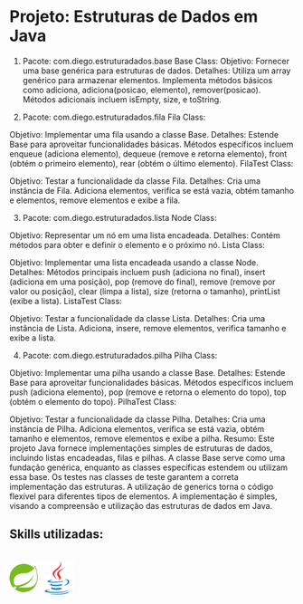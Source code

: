 # Projeto: Estruturas de Dados em Java

1. Pacote: com.diego.estruturadados.base
Base<T> Class:
Objetivo: Fornecer uma base genérica para estruturas de dados.
Detalhes:
Utiliza um array genérico para armazenar elementos.
Implementa métodos básicos como adiciona, adiciona(posicao, elemento), remover(posicao).
Métodos adicionais incluem isEmpty, size, e toString.

2. Pacote: com.diego.estruturadados.fila
Fila<T> Class:

Objetivo: Implementar uma fila usando a classe Base.
Detalhes:
Estende Base<T> para aproveitar funcionalidades básicas.
Métodos específicos incluem enqueue (adiciona elemento), dequeue (remove e retorna elemento), front (obtém o primeiro elemento), rear (obtém o último elemento).
FilaTest Class:

Objetivo: Testar a funcionalidade da classe Fila.
Detalhes:
Cria uma instância de Fila.
Adiciona elementos, verifica se está vazia, obtém tamanho e elementos, remove elementos e exibe a fila.

3. Pacote: com.diego.estruturadados.lista
Node<T> Class:

Objetivo: Representar um nó em uma lista encadeada.
Detalhes:
Contém métodos para obter e definir o elemento e o próximo nó.
Lista<T> Class:

Objetivo: Implementar uma lista encadeada usando a classe Node.
Detalhes:
Métodos principais incluem push (adiciona no final), insert (adiciona em uma posição), pop (remove do final), remove (remove por valor ou posição), clear (limpa a lista), size (retorna o tamanho), printList (exibe a lista).
ListaTest Class:

Objetivo: Testar a funcionalidade da classe Lista.
Detalhes:
Cria uma instância de Lista.
Adiciona, insere, remove elementos, verifica tamanho e exibe a lista.

4. Pacote: com.diego.estruturadados.pilha
Pilha<T> Class:

Objetivo: Implementar uma pilha usando a classe Base.
Detalhes:
Estende Base<T> para aproveitar funcionalidades básicas.
Métodos específicos incluem push (adiciona elemento), pop (remove e retorna o elemento do topo), top (obtém o elemento do topo).
PilhaTest Class:

Objetivo: Testar a funcionalidade da classe Pilha.
Detalhes:
Cria uma instância de Pilha.
Adiciona elementos, verifica se está vazia, obtém tamanho e elementos, remove elementos e exibe a pilha.
Resumo:
Este projeto Java fornece implementações simples de estruturas de dados, incluindo listas encadeadas, filas e pilhas. A classe Base serve como uma fundação genérica, enquanto as classes específicas estendem ou utilizam essa base. Os testes nas classes de teste garantem a correta implementação das estruturas. A utilização de generics torna o código flexível para diferentes tipos de elementos. A implementação é simples, visando a compreensão e utilização das estruturas de dados em Java.


## Skills utilizadas:
<div style="display: inline_block"><br>
   <img align="center" alt="Spring" height="50" width="50" src="https://raw.githubusercontent.com/devicons/devicon/master/icons/spring/spring-original.svg">
  <img align="center" alt="Spring" height="60" width="60" src="https://raw.githubusercontent.com/devicons/devicon/master/icons/java/java-original.svg">
